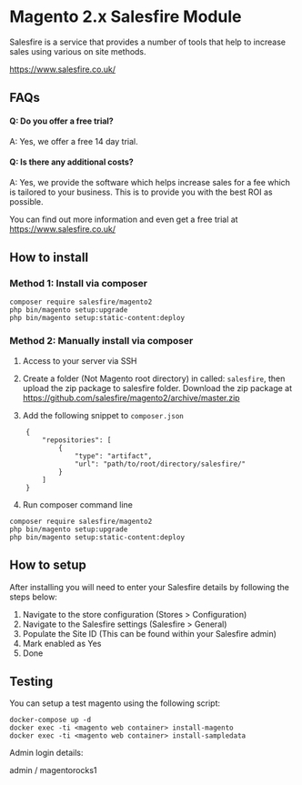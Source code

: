 # Magento 2.x Salesfire Module
Salesfire is a service that provides a number of tools that help to increase sales using various on site methods.

https://www.salesfire.co.uk/


## FAQs

#### Q: Do you offer a free trial?
A: Yes, we offer a free 14 day trial.

#### Q: Is there any additional costs?
A: Yes, we provide the software which helps increase sales for a fee which is tailored to your business. This is to provide you with the best ROI as possible.

You can find out more information and even get a free trial at https://www.salesfire.co.uk/


## How to install

### Method 1: Install via composer

```
composer require salesfire/magento2
php bin/magento setup:upgrade
php bin/magento setup:static-content:deploy
```

### Method 2: Manually install via composer

1. Access to your server via SSH
2. Create a folder (Not Magento root directory) in called: `salesfire`, then upload the zip package to salesfire folder.
Download the zip package at https://github.com/salesfire/magento2/archive/master.zip

3. Add the following snippet to `composer.json`

```
    {
        "repositories": [
            {
                "type": "artifact",
                "url": "path/to/root/directory/salesfire/"
            }
        ]
    }
```

4. Run composer command line

```
composer require salesfire/magento2
php bin/magento setup:upgrade
php bin/magento setup:static-content:deploy
```


## How to setup

After installing you will need to enter your Salesfire details by following the steps below:

1. Navigate to the store configuration (Stores > Configuration)
2. Navigate to the Salesfire settings (Salesfire > General)
4. Populate the Site ID (This can be found within your Salesfire admin)
5. Mark enabled as Yes
6. Done


## Testing

You can setup a test magento using the following script:

```
docker-compose up -d
docker exec -ti <magento web container> install-magento
docker exec -ti <magento web container> install-sampledata
```

Admin login details:

admin / magentorocks1
